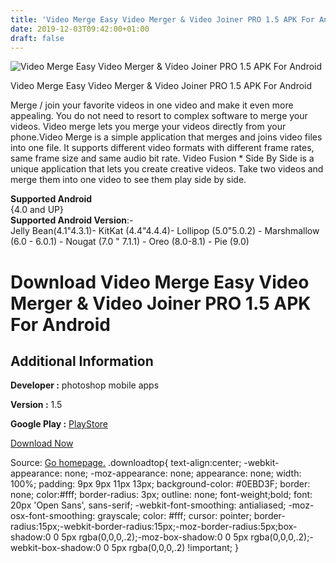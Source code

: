 ```yaml
---
title: 'Video Merge Easy Video Merger & Video Joiner PRO 1.5 APK For Android'
date: 2019-12-03T09:42:00+01:00
draft: false
---
```


![Video Merge Easy Video Merger & Video Joiner PRO 1.5 APK For Android](https://i1.wp.com/apkhome.net/wp-content/uploads/2019/12/Video-Merge-Easy-Video-Merger-Video-Joiner-PRO-1.5.png "Video Merge Easy Video Merger & Video Joiner PRO 1.5 APK For Android")

  

Video Merge Easy Video Merger & Video Joiner PRO 1.5 APK For Android

Merge / join your favorite videos in one video and make it even more appealing. You do not need to resort to complex software to merge your videos. Video merge lets you merge your videos directly from your phone.Video Merge is a simple application that merges and joins video files into one file. It supports different video formats with different frame rates, same frame size and same audio bit rate. Video Fusion \* Side By Side is a unique application that lets you create creative videos. Take two videos and merge them into one video to see them play side by side.

**Supported Android**  
{4.0 and UP}  
**Supported Android Version**:-  
Jelly Bean(4.1"4.3.1)- KitKat (4.4"4.4.4)- Lollipop (5.0"5.0.2) - Marshmallow (6.0 - 6.0.1) - Nougat (7.0 " 7.1.1) - Oreo (8.0-8.1) - Pie (9.0)

Download Video Merge Easy Video Merger & Video Joiner PRO 1.5 APK For Android
=============================================================================

Additional Information
----------------------

**Developer :** photoshop mobile apps

**Version :** 1.5

**Google Play :** [PlayStore](https://play.google.com/store/apps/details?id=com.psma.videomerge)

  

[Download Now](https://store4app.co/post/video-merge-easy-video-merger-amp-video-joiner-pro-1-5-apk-for-android_1575305039)

  
Source: [Go homepage.](https://store4app.co/post/video-merge-easy-video-merger-amp-video-joiner-pro-1-5-apk-for-android_1575305039) .downloadtop{ text-align:center; -webkit-appearance: none; -moz-appearance: none; appearance: none; width: 100%; padding: 9px 9px 11px 13px; background-color: #0EBD3F; border: none; color:#fff; border-radius: 3px; outline: none; font-weight;bold; font: 20px 'Open Sans', sans-serif; -webkit-font-smoothing: antialiased; -moz-osx-font-smoothing: grayscale; color: #fff; cursor: pointer; border-radius:15px;-webkit-border-radius:15px;-moz-border-radius:5px;box-shadow:0 0 5px rgba(0,0,0,.2);-moz-box-shadow:0 0 5px rgba(0,0,0,.2);-webkit-box-shadow:0 0 5px rgba(0,0,0,.2) !important; }